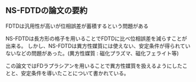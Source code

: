 
## NS-FDTDの論文の要約

FDTDは汎用性が高いが位相誤差が蓄積するという問題がある

NS-FDTDは長方形の格子を用いることでFDTDに比べ位相誤差を減らすことが出来る。
しかし、NS-FDTDは異方性媒質には使えない、安定条件が得られていないなどの問題があった。(異方性媒質 : 磁化プラズマ、磁化フェライト等)


この論文ではFDラプラシアンを用いることで異方性媒質を扱えるようにしたことと、安定条件を導いたことについて書かれている。









